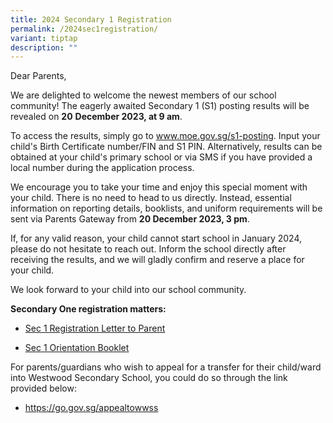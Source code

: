```yaml
---
title: 2024 Secondary 1 Registration
permalink: /2024sec1registration/
variant: tiptap
description: ""
---
```

<p>Dear Parents,</p><p>We are delighted to welcome the newest members of our school community! The eagerly awaited Secondary 1 (S1) posting results will be revealed on <strong>20</strong> <strong>December 2023, at 9 am</strong>.</p><p>To access the results, simply go to <a href="https://www.s1-is.moe.gov.sg/s1candidate/process/MOE_S1/CandidateViewPostingResult" rel="noopener noreferrer nofollow" target="_blank">www.moe.gov.sg/s1-posting</a>. Input your child's Birth Certificate number/FIN and S1 PIN. Alternatively, results can be obtained at your child's primary school or via SMS if you have provided a local number during the application process.</p><p>We encourage you to take your time and enjoy this special moment with your child. There is no need to head to us directly. Instead, essential information on reporting details, booklists, and uniform requirements will be sent via Parents Gateway from <strong>20 December 2023, 3 pm</strong>.</p><p>If, for any valid reason, your child cannot start school in January 2024, please do not hesitate to reach out. Inform the school directly after receiving the results, and we will gladly confirm and reserve a place for your child.</p><p>We look forward to your child into our school community.</p><p><strong>Secondary One registration matters:</strong></p><ul data-tight="true" class="tight"><li><p><a href="/files/2024_S1_Registration_Letter_to_Parents__PG_.pdf" rel="noopener noreferrer nofollow" target="_blank">Sec 1 Registration Letter to Parent</a></p></li><li><p><a href="/files/2024_S1_Orientation_Overview__PG_.pdf" rel="noopener noreferrer nofollow" target="_blank">Sec 1 Orientation Booklet</a></p></li></ul><p>For parents/guardians who wish to appeal for a transfer for their child/ward into Westwood Secondary School, you could do so through the link provided below:</p><ul data-tight="true" class="tight"><li><p><a href="https://go.gov.sg/appealtowwss" rel="noopener noreferrer nofollow" target="_blank">https://go.gov.sg/appealtowwss</a></p></li></ul><p></p>